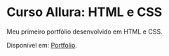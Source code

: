 # Curso Allura: HTML e CSS

Meu primeiro portfólio desenvolvido em HTML e CSS.

Disponível em: [Portfolio](https://portfolio-one-omega-mocha.vercel.app/index.html).
